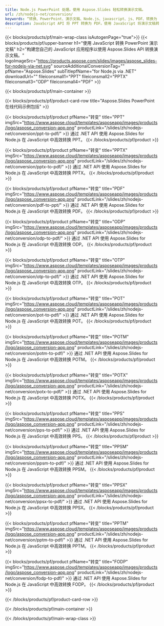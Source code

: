 ```yaml
---
title: Node.js PowerPoint 处理。使用 Aspose.Slides 轻松转换演示文稿。
url: /zh/nodejs-net/conversion/
keywords: “转换、PowerPoint、演示文稿、Node.js、javascript、js、PDF、转换为 PDF、PPT 到 PDF”
description: JavaScript API 将 PPT 转换为 PDF。使用 JavaScript 将演示文稿转换为 JPG、PNG、HTML 和其他格式。
---
```


{{< blocks/products/pf/main-wrap-class isAutogenPage="true">}}
{{< blocks/products/pf/upper-banner h1="使用 JavaScript 转换 PowerPoint 演示文稿" h2="构建您自己的 JavaScript 应用程序以使用 Aspose.Slides API 转换演示文稿。" logoImageSrc="https://products.aspose.com/slides/images/aspose_slides-for-nodejs-via-net.svg" sourceAdditionalConversionTag="" pfName="Aspose.Slides" subTitlepfName="for Node.js via .NET" downloadUrl="" fileiconsmall1="PPT" fileiconsmall2="PPTX" fileiconsmall3="ODP" fileiconsmall4="PDF" >}}

{{< blocks/products/pf/main-container >}}

{{< blocks/products/pf/product-card-row title="Aspose.Slides PowerPoint 在线代码示例包括" >}}

{{< blocks/products/pf/product pfName="转变" title="PPT" imgSrc="https://www.aspose.cloud/templates/asposeapp/images/products/logo/aspose_conversion-app.png" productLink="/slides/zh/nodejs-net/conversion/ppt-to-pdf/" >}}
通过 .NET API 使用 Aspose.Slides for Node.js 在 JavaScript 中高效转换 PPT。
{{< /blocks/products/pf/product >}}
{{< blocks/products/pf/product pfName="转变" title="PPTX" imgSrc="https://www.aspose.cloud/templates/asposeapp/images/products/logo/aspose_conversion-app.png" productLink="/slides/zh/nodejs-net/conversion/pptx-to-pdf/" >}}
通过 .NET API 使用 Aspose.Slides for Node.js 在 JavaScript 中高效转换 PPTX。
{{< /blocks/products/pf/product >}}
{{< blocks/products/pf/product pfName="转变" title="PDF" imgSrc="https://www.aspose.cloud/templates/asposeapp/images/products/logo/aspose_conversion-app.png" productLink="/slides/zh/nodejs-net/conversion/pdf-to-ppt/" >}}
通过 .NET API 使用 Aspose.Slides for Node.js 在 JavaScript 中高效转换 PDF。
{{< /blocks/products/pf/product >}}
{{< blocks/products/pf/product pfName="转变" title="ODP" imgSrc="https://www.aspose.cloud/templates/asposeapp/images/products/logo/aspose_conversion-app.png" productLink="/slides/zh/nodejs-net/conversion/odp-to-pdf/" >}}
通过 .NET API 使用 Aspose.Slides for Node.js 在 JavaScript 中高效转换 ODP。
{{< /blocks/products/pf/product >}}
{{< blocks/products/pf/product pfName="转变" title="OTP" imgSrc="https://www.aspose.cloud/templates/asposeapp/images/products/logo/aspose_conversion-app.png" productLink="/slides/zh/nodejs-net/conversion/otp-to-pdf/" >}}
通过 .NET API 使用 Aspose.Slides for Node.js 在 JavaScript 中高效转换 OTP。
{{< /blocks/products/pf/product >}}
{{< blocks/products/pf/product pfName="转变" title="POT" imgSrc="https://www.aspose.cloud/templates/asposeapp/images/products/logo/aspose_conversion-app.png" productLink="/slides/zh/nodejs-net/conversion/pot-to-pdf/" >}}
通过 .NET API 使用 Aspose.Slides for Node.js 在 JavaScript 中高效转换 POT。
{{< /blocks/products/pf/product >}}
{{< blocks/products/pf/product pfName="转变" title="POTM" imgSrc="https://www.aspose.cloud/templates/asposeapp/images/products/logo/aspose_conversion-app.png" productLink="/slides/zh/nodejs-net/conversion/potm-to-pdf/" >}}
通过 .NET API 使用 Aspose.Slides for Node.js 在 JavaScript 中高效转换 POTM。
{{< /blocks/products/pf/product >}}
{{< blocks/products/pf/product pfName="转变" title="POTX" imgSrc="https://www.aspose.cloud/templates/asposeapp/images/products/logo/aspose_conversion-app.png" productLink="/slides/zh/nodejs-net/conversion/potx-to-pdf/" >}}
通过 .NET API 使用 Aspose.Slides for Node.js 在 JavaScript 中高效转换 POTX。
{{< /blocks/products/pf/product >}}
{{< blocks/products/pf/product pfName="转变" title="PPS" imgSrc="https://www.aspose.cloud/templates/asposeapp/images/products/logo/aspose_conversion-app.png" productLink="/slides/zh/nodejs-net/conversion/pps-to-pdf/" >}}
通过 .NET API 使用 Aspose.Slides for Node.js 在 JavaScript 中高效转换 PPS。
{{< /blocks/products/pf/product >}}
{{< blocks/products/pf/product pfName="转变" title="PPSM" imgSrc="https://www.aspose.cloud/templates/asposeapp/images/products/logo/aspose_conversion-app.png" productLink="/slides/zh/nodejs-net/conversion/ppsm-to-pdf/" >}}
通过 .NET API 使用 Aspose.Slides for Node.js 在 JavaScript 中高效转换 PPSM。
{{< /blocks/products/pf/product >}}
{{< blocks/products/pf/product pfName="转变" title="PPSX" imgSrc="https://www.aspose.cloud/templates/asposeapp/images/products/logo/aspose_conversion-app.png" productLink="/slides/zh/nodejs-net/conversion/ppsx-to-pdf/" >}}
通过 .NET API 使用 Aspose.Slides for Node.js 在 JavaScript 中高效转换 PPSX。
{{< /blocks/products/pf/product >}}
{{< blocks/products/pf/product pfName="转变" title="PPTM" imgSrc="https://www.aspose.cloud/templates/asposeapp/images/products/logo/aspose_conversion-app.png" productLink="/slides/zh/nodejs-net/conversion/pptm-to-pdf/" >}}
通过 .NET API 使用 Aspose.Slides for Node.js 在 JavaScript 中高效转换 PPTM。
{{< /blocks/products/pf/product >}}
{{< blocks/products/pf/product pfName="转变" title="FODP" imgSrc="https://www.aspose.cloud/templates/asposeapp/images/products/logo/aspose_conversion-app.png" productLink="/slides/zh/nodejs-net/conversion/fodp-to-pdf/" >}}
通过 .NET API 使用 Aspose.Slides for Node.js 在 JavaScript 中高效转换 FODP。
{{< /blocks/products/pf/product >}}


{{< /blocks/products/pf/product-card-row >}}

{{< /blocks/products/pf/main-container >}}
    
{{< /blocks/products/pf/main-wrap-class >}}